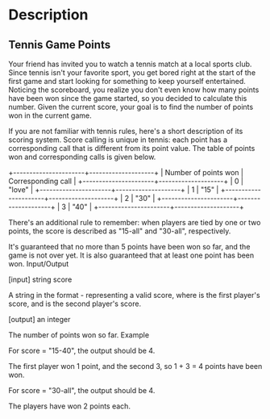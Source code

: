 # Description 

## Tennis Game Points

Your friend has invited you to watch a tennis match at a local sports club. Since tennis isn't your favorite sport, you get bored right at the start of the first game and start looking for something to keep yourself entertained. Noticing the scoreboard, you realize you don't even know how many points have been won since the game started, so you decided to calculate this number. Given the current score, your goal is to find the number of points won in the current game.

If you are not familiar with tennis rules, here's a short description of its scoring system. Score calling is unique in tennis: each point has a corresponding call that is different from its point value. The table of points won and corresponding calls is given below.

+----------------------+--------------------+
| Number of points won | Corresponding call |
+----------------------+--------------------+
|          0           |      "love"        |
+----------------------+--------------------+
|          1           |       "15"         |
+----------------------+--------------------+
|          2           |       "30"         |
+----------------------+--------------------+
|          3           |       "40"         |
+----------------------+--------------------+

There's an additional rule to remember: when players are tied by one or two points, the score is described as "15-all" and "30-all", respectively.

It's guaranteed that no more than 5 points have been won so far, and the game is not over yet. It is also guaranteed that at least one point has been won.
Input/Output

[input] string score

A string in the format <p1>-<p2> representing a valid score, where <p1> is the first player's score, and <p2> is the second player's score.

[output] an integer

The number of points won so far.
Example

For score = "15-40", the output should be 4.

The first player won 1 point, and the second 3, so 1 + 3 = 4 points have been won.

For score = "30-all", the output should be 4.

The players have won 2 points each.
